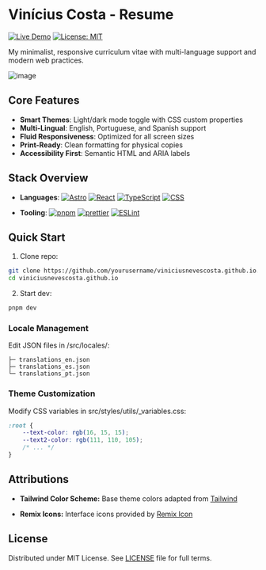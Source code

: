 # Vinícius Costa - Resume

[![Live Demo](https://img.shields.io/badge/%F0%9F%9A%80-Live%20Demo-2EA44F)](https://resume.viniciusnevescosta.com)
[![License: MIT](https://img.shields.io/badge/License-MIT-yellow.svg)](LICENSE)

My minimalist, responsive curriculum vitae with multi-language support and modern web practices.

![image](https://github.com/user-attachments/assets/e9ab59ec-ffce-46cd-ae48-9e583e553247)

## Core Features

- **Smart Themes**: Light/dark mode toggle with CSS custom properties
- **Multi-Lingual**: English, Portuguese, and Spanish support
- **Fluid Responsiveness**: Optimized for all screen sizes
- **Print-Ready**: Clean formatting for physical copies
- **Accessibility First**: Semantic HTML and ARIA labels

## Stack Overview

- **Languages**:
  [![Astro](https://img.shields.io/badge/Astro-BC52EE?logo=astro&logoColor=fff)](#)
  [![React](https://img.shields.io/badge/React-%2320232a.svg?logo=react&logoColor=%2361DAFB)](#)
  [![TypeScript](https://img.shields.io/badge/TypeScript-3178C6?logo=typescript&logoColor=fff)](#)
  [![CSS](https://img.shields.io/badge/CSS-1572B6?logo=css3&logoColor=fff)](#)

- **Tooling**:
  [![pnpm](https://img.shields.io/badge/pnpm-F69220?logo=pnpm&logoColor=fff)](#)
  [![prettier](https://img.shields.io/badge/Prettier-ff69b4?logo=prettier&logoColor=fff)](#)
  [![ESLint](https://img.shields.io/badge/ESLint-4B3263?logo=eslint&logoColor=white)](#)

## Quick Start

1. Clone repo:

```bash
git clone https://github.com/yourusername/viniciusnevescosta.github.io.git
cd viniciusnevescosta.github.io
```

2. Start dev:

```bash
pnpm dev
```

### Locale Management

Edit JSON files in /src/locales/:

```
├─ translations_en.json
├─ translations_es.json
└─ translations_pt.json
```

### Theme Customization

Modify CSS variables in src/styles/utils/_variables.css:

```css
:root {
    --text-color: rgb(16, 15, 15);
    --text2-color: rgb(111, 110, 105);
    /* ... */
}
```

## Attributions

- **Tailwind Color Scheme:**
  Base theme colors adapted from [Tailwind](https://tailwindcss.com/docs/colors)

- **Remix Icons:**
  Interface icons provided by [Remix Icon](https://remixicon.com/)

## License

Distributed under MIT License.
See [LICENSE](LICENSE) file for full terms.
